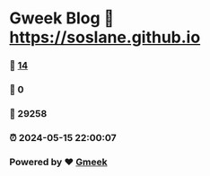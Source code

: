 # Gweek Blog :link: https://soslane.github.io 
### :page_facing_up: [14](https://soslane.github.io/tag.html) 
### :speech_balloon: 0 
### :hibiscus: 29258 
### :alarm_clock: 2024-05-15 22:00:07 
### Powered by :heart: [Gmeek](https://github.com/Meekdai/Gmeek)
